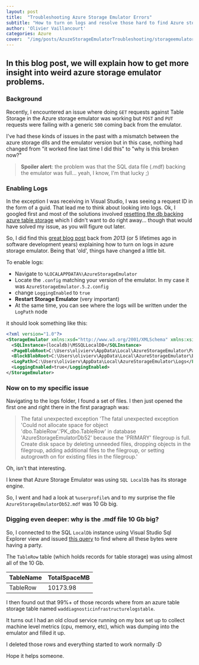 ```yaml
---
layout: post
title:  "Troubleshooting Azure Storage Emulator Errors"
subtitle: "How to turn on logs and resolve those hard to find Azure storage emulator issues"
author: 'Olivier Vaillancourt'
categories: Azure
cover:  "/img/posts/AzuzeStorageEmulatorTroubleshooting/storageemulatorcover.png"
---
```


## In this blog post, we will explain how to get more insight into weird azure storage emulator problems.

### Background

Recently, I encountered an issue where doing `GET` requests against Table Storage in the Azure storage emulator was working but `POST` and `PUT` requests were failing with a generic `500` coming back from the emulator.

I've had these kinds of issues in the past with a mismatch between the azure storage dlls and the emulator version but in this case, nothing had changed from "it worked fine last time I did this" to "why is this broken now?"

>**Spoiler alert**: the problem was that the SQL data file (.mdf) backing the emulator was full... yeah, I know, I'm that lucky ;) 

### Enabling Logs

In the exception I was receiving in Visual Studio, I was seeing a request ID in the form of a guid.  That lead me to think about looking into logs.
Ok, I googled first and most of the solutions involved [resetting the db backing azure table storage](https://stackoverflow.com/questions/34662226/creating-table-in-azure-storage-emulator-produces-http-500-error) which I didn't want to do right away... though that would have solved my issue, as you will figure out later.

So, I did find this [great blog post](http://juhap.iki.fi/azure/enable-debug-log-in-azure-storage-emulator/) back from *2013* (or 5 lifetimes ago in software development years) explaining how to turn on logs in azure storage emulator.  Being that 'old', things have changed a little bit.

To enable logs:

- Navigate to `%LOCALAPPDATA%\AzureStorageEmulator`
- Locate the `.config` matching your version of the emulator.  In my case it was `AzureStorageEmulator.5.2.config`
- change `LoggingEnabled` to `true`
- **Restart Storage Emulator** (very important)
- At the same time, you can see where the logs will be written under the `LogPath` node

it should look something like this:
```xml
<?xml version="1.0"?>
<StorageEmulator xmlns:xsd="http://www.w3.org/2001/XMLSchema" xmlns:xsi="http://www.w3.org/2001/XMLSchema-instance">
  <SQLInstance>(localdb)\MSSQLLocalDB</SQLInstance>
  <PageBlobRoot>C:\Users\olivierv\AppData\Local\AzureStorageEmulator\PageBlobRoot</PageBlobRoot>
  <BlockBlobRoot>C:\Users\olivierv\AppData\Local\AzureStorageEmulator\BlockBlobRoot</BlockBlobRoot>
  <LogPath>C:\Users\olivierv\AppData\Local\AzureStorageEmulator\Logs</LogPath>
  <LoggingEnabled>true</LoggingEnabled>
</StorageEmulator>
```

### Now on to my specific issue

 Navigating to the logs folder, I found a set of files.  I then just opened the first one and right there in the first paragraph was:

 > The fatal unexpected exception 'The fatal unexpected exception 'Could not allocate space for object 'dbo.TableRow'.'PK_dbo.TableRow' in database 'AzureStorageEmulatorDb52' because the 'PRIMARY' filegroup is full. Create disk space by deleting unneeded files, dropping objects in the filegroup, adding additional files to the filegroup, or setting autogrowth on for existing files in the filegroup.'

Oh, isn't that interesting.

I knew that Azure Storage Emulator was using `SQL LocalDb` has its storage engine.

So, I went and had a look at `%userprofile%` and to my surprise the file `AzureStorageEmulatorDb52.mdf` was 10 Gb big.

### Digging even deeper: why is the .mdf file 10 Gb big?

So, I connected to the SQL `LocalDb` instance using Visual Studio Sql Explorer view and issued [this query](https://stackoverflow.com/questions/7892334/get-size-of-all-tables-in-database) to find where all these bytes were having a party.

The `TableRow` table (which holds records for table storage) was using almost all of the 10 Gb.

|TableName | TotalSpaceMB |
| -------- | ------------ |
|TableRow  | 10173.98     |

I then found out that 99%+ of those records where from an azure table storage table named `waddiagnosticinfrastructurelogstable`. 

It turns out I had an old cloud service running on my box set up to collect machine level metrics (cpu, memory, etc), which was dumping into the emulator and filled it up.

I deleted those rows and everything started to work normally :D

Hope it helps someone.